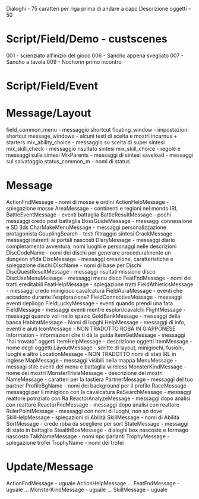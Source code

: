 Dialoghi - 75 caratteri per riga prima di andare a capo
Descrizione oggetti - 50

# Script/Field/Demo - custscenes

001 - scienziato all'inizio del gioco
006 - Sancho appena svegliato
007 - Sancho a tavola
009 - Nochorin primo incontro

# Script/Field/Event

# Message/Layout

field_common_menu - messaggio shortcut
floating_window - impostazioni shortcut
message_windows - alcuni testi di scelta e mostri incarnus + starters
mix_ability_choice - messaggio su scelta di super sintesi
mix_skill_check - messaggio risultato sintesi
mix_skill_choice - regole e messaggi sulla sintesi
MixParents - messaggi di sintesi
saveload - messaggi sul salvataggio
status_common_m - nomi di status

# Message

ActionFndMessage - nomi di mosse e ordini
ActionHelpMessage - spiegazione mosse
AreaMessage - continenti e regioni nel mondo IRL
BattleEventMessage - eventi battaglia
BattleResultMessage - pochi messaggi credo post battaglia
BossGuideMessage - messaggi connessione e SD 3ds
CharMakeMenuMessage - messaggi personalizzazione protagonista
CouplingSearch - testi filtraggio sintesi
CrackMessage - messaggi inerenti ai portali nascosti
DiaryMessage - messaggi diario completamento avventura, nomi luoghi e personaggi nelle descrizioni
DiscCodeName - nomi dei dischi per generare proceduralmente un dungeon sfida
DiscMessage - messaggi creazione, caratteristiche e spiegazione dischi
DiscName - nomi di base per Dischi
DiscQuestResultMessage - messaggi risultati missione disco
DiscUseMenuMessage - messaggi menu disco
FeatFndMessage - nomi dei tratti ereditabili
FeatHelpMessage - spiegazione tratti
FieldAthleticsMessage - messaggi credo minigioco cavalcatura
FieldAuraMessage - eventi che accadono durante l'esplorazione?
FieldConnectiveMessage - messaggi eventi riepilogo
FieldLuckyMessage - eventi quando prendi una fata
FieldMessage - messaggi eventi mentre esplori/cavalchi
FlightMessage - messaggi quando voli nello spazio
GoldBankMessage - messaggi della banca
HabitatMessage - Nomi di luoghi
HelpMessage - messaggi di info, eventi e aiuti
IconMessage - NON TRADOTTO ROBA IN GIAPPONESE
Information - informazioni che ti dà la guida
ItemGetMessage - messaggi "hai trovato" oggetti
ItemHelpMessage - descrizione oggetti
ItemMessage - nome degli oggetti
LayoutMessage - scritte di layout, minigiochi, fusioni, luoghi e altro
LocationMessage - NON TRADOTTO nomi di stati IRL in inglese
MapMessage - messaggi visibili nella mappa
MenuMessage - messagi stile eventi del menu e battaglia wireless
MonsterKindMessage - nome dei mostri
MonsterTriviaMessage - descrizione dei mostri
NameMessage - caratteri per la tastiera
PartnerMessage - messaggi del tuo partner
ProfileBgName - nomi dei background per il profilo
RaceMessage - messaggi per il minigioco con la cavalcatura
RaSearchMessage - messaggi reattore potnziato con Ra
ReactorAnalyzeMessage - messaggi dopo analisi con reattore
ReactorFndMessage - messaggi dopo analisi con reattore
RulerPointMessage - messaggi con nomi di luoghi, non so dove
SkillHelpMessage - spiegazioni di Abilità
SkillMessage - nomi di Abilità
SortMessage - credo roba da scegliere per sort
StateMessage - messaggi di stato in battaglia
StealthBoxMessage - dialoghi box nascoste e formago nascosto
TalkNameMessage - nomi npc parlanti
TrophyMessage - spiegazione trofei
TrophyName - nomi dei trofei

# Update/Message

ActionFndMessage - uguale
ActionHelpMessage
...
FeatFndMessage - uguale
...
MonsterKindMessage - uguale
...
SkillMessage - uguale
